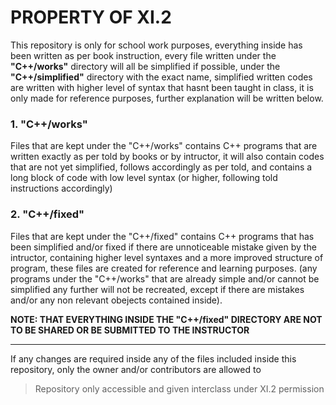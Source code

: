 <h1>PROPERTY OF XI.2</h1>

This repository is only for school work purposes, everything inside has been written as per book instruction, every file written under the <b>"C++/works"</b> directory will all be simplified if possible, under the <b>"C++/simplified"</b> directory with the exact name, simplified written codes are written with higher level of syntax that hasnt been taught in class, it is only made for reference purposes, further explanation will be written below.

<h3>1. "C++/works"</h3>
Files that are kept under the "C++/works" contains C++ programs that are written exactly as per told by books or by intructor, it will also contain codes that are not yet simplified, follows accordingly as per told, and contains a long block of code with low level syntax (or higher, following told instructions accordingly)

<h3>2. "C++/fixed"</h3>
Files that are kept under the "C++/fixed" contains C++ programs that has been simplified and/or fixed if there are unnoticeable mistake given by the intructor, containing higher level syntaxes and a more improved structure of program, these files are created for reference and learning purposes. (any programs under the "C++/works" that are already simple and/or cannot be simplified any further will not be recreated, except if there are mistakes and/or any non relevant obejects contained inside).

<b>NOTE: THAT EVERYTHING INSIDE THE "C++/fixed" DIRECTORY ARE NOT TO BE SHARED OR BE SUBMITTED TO THE INSTRUCTOR</b>

---

If any changes are required inside any of the files included inside this repository, only the owner and/or contributors are allowed to

> Repository only accessible and given interclass under XI.2 permission

